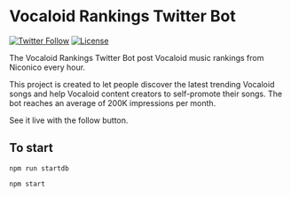 # Vocaloid Rankings Twitter Bot 
[![Twitter Follow](https://img.shields.io/twitter/follow/voca_ranking.svg?style=social&label=Follow)](https://twitter.com/voca_ranking)
[![License](https://img.shields.io/github/license/ilPikachu/vocaloid-rankings-twitter-bot)](https://github.com/ilPikachu/vocaloid-rankings-twitter-bot/blob/master/LICENSE)


The Vocaloid Rankings Twitter Bot post Vocaloid music rankings from Niconico every hour.

This project is created to let people discover the latest trending Vocaloid songs and help Vocaloid content creators to self-promote their songs. The bot reaches an average of 200K impressions per month. 

See it live with the follow button.

## To start
`npm run startdb`

`npm start`
